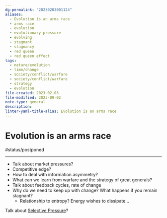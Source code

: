```yaml
---
dg-permalink: "20230203001124"
aliases:
  - Evolution is an arms race
  - arms race
  - evolution
  - evolutionary pressure
  - evolving
  - stagnant
  - stagnancy
  - red queen
  - red queen effect
tags:
  - nature/evolution
  - time/change
  - society/conflict/warfare
  - society/conflict/warfare
  - strategy
  - evolution
file-created: 2023-02-03
file-modified: 2023-09-02
note-type: general
description: 
linter-yaml-title-alias: Evolution is an arms race
---
```


# Evolution is an arms race

#status/postponed

---

- Talk about market pressures?
- Competitive edge?
- How to deal with information asymmetry?
- What can we learn from warfare and the strategy of great generals?
- Talk about feedback cycles, rate of change
- Why do we need to keep up with change? What happens if you remain stagnant?
	- Relationship to entropy? Energy wishes to dissipate…

Talk about [Selective Pressure](https://study.com/learn/lesson/selective-pressure-examples-types.html#:~:text=The%20selective%20pressure%20definition%20is,others%2C%20depending%20on%20external%20conditions.)?
